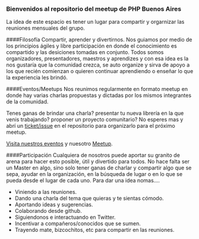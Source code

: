 ### Bienvenidos al repositorio del meetup de PHP Buenos Aires

La idea de este espacio es tener un lugar para compartir y orgarnizar las reuniones mensuales del grupo.

####Filosofía
Compartir, aprender y divertirnos. Nos guiamos por medio de los principios ágiles y libre participación en donde el conocimiento es compartido y las desiciones tomadas en conjunto. Todos somos organizadores, presentadores, maestros y aprendizes y con esa idea es la nos gustaría que la comunidad crezca, se auto organize y sirva de apoyo a los que recién comienzan o quieren continuar aprendiendo o enseñar lo que la experiencia les brindó.

####Eventos/Meetups
Nos reunimos regularmente en formato meetup en donde hay varias charlas propuestas y dictadas por los mismos integrantes de la comunidad.

Tenes ganas de brindar una charla? presentar tu nueva librería en la que venis trabajando? proponer un proyecto comunitario? No esperes mas y abrí un [ticket/issue](https://github.com/meetupphpbsas/Bienvenidos/issues) en el repositorio para organizarlo para el próximo meetup.

[Visita nuestros eventos](https://github.com/meetupphpbsas/Bienvenidos/blob/master/Eventos.md) y nuesotro [Meetup](http://www.meetup.com/Buenos-Aires-PHP-Meetup/).

####Participación
Cualquiera de nosotros puede aportar su granito de arena para hacer esto posible, útil y divertido para todos. No hace falta ser un Master en algo, sino solo tener ganas de charlar y compartir algo que se sepa, ayudar en la organización, en la búsqueda de lugar o en lo que se pueda desde el lugar de cada uno.
Para dar una idea nomas....
* Viniendo a las reuniones.
* Dando una charla del tema que quieras y te sientas cómodo.
* Aportando ideas y sugerencias.
* Colaborando desde github.
* Siguiendonos e interactuando en Twitter.
* Incentivar a compañeros/conocidos que se sumen.
* Trayendo mate, bizcochitos, etc para compartir en las reuniones.

